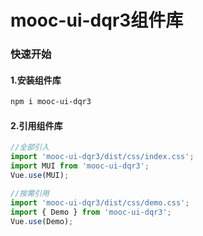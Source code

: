 # mooc-ui-dqr3组件库

### 快速开始

#### 1.安装组件库

```bash
npm i mooc-ui-dqr3
```

#### 2.引用组件库
```javascript
//全部引入
import 'mooc-ui-dqr3/dist/css/index.css';
import MUI from 'mooc-ui-dqr3';
Vue.use(MUI);

//按需引用
import 'mooc-ui-dqr3/dist/css/demo.css';
import { Demo } from 'mooc-ui-dqr3';
Vue.use(Demo);
```



